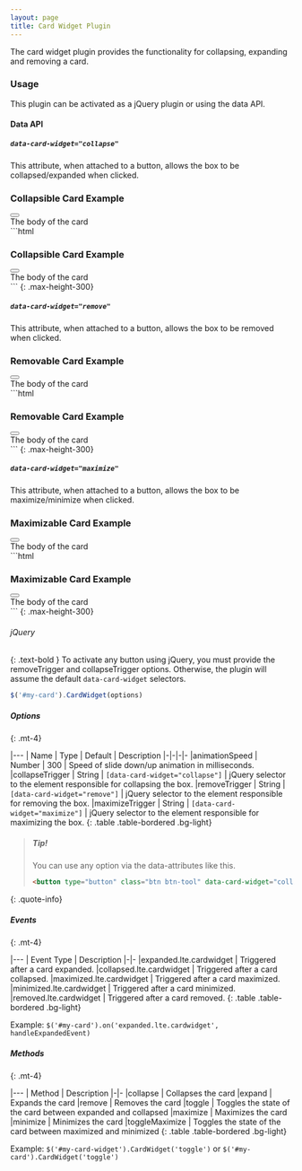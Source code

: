 ```yaml
---
layout: page
title: Card Widget Plugin
---
```


The card widget plugin provides the functionality for collapsing, expanding and removing a card. 

### Usage

This plugin can be activated as a jQuery plugin or using the data API. 

#### Data API

##### `data-card-widget="collapse"`

This attribute, when attached to a button, allows the box to be collapsed/expanded when clicked. 

<div class="row">
  <div class="col-12 col-md-4">
     <div class="card">
      <div class="card-header">
        <h3 class="card-title">Collapsible Card Example</h3>
        <div class="card-tools">
          <button type="button" class="btn btn-tool" data-card-widget="collapse"><i class="fas fa-minus"></i></button>
        </div>
      </div>
      <div class="card-body">
        The body of the card
      </div>
    </div>
  </div>
  <div class="col-12 col-md-8" markdown="1">
```html
<div class="card">
  <div class="card-header">
    <h3 class="card-title">Collapsible Card Example</h3>
    <div class="card-tools">
      <!-- Collapse Button -->
      <button type="button" class="btn btn-tool" data-card-widget="collapse"><i class="fas fa-minus"></i></button>
    </div>
    <!-- /.card-tools -->
  </div>
  <!-- /.card-header -->
  <div class="card-body">
    The body of the card
  </div>
  <!-- /.card-body -->
</div>
<!-- /.card -->
```
{: .max-height-300}
  </div>
</div>

##### `data-card-widget="remove"`

This attribute, when attached to a button, allows the box to be removed when clicked. 

<div class="row">
  <div class="col-12 col-md-4">
     <div class="card">
      <div class="card-header">
        <h3 class="card-title">Removable Card Example</h3>
        <div class="card-tools">
          <button type="button" class="btn btn-tool" data-card-widget="remove"><i class="fas fa-times"></i></button>
        </div>
      </div>
      <div class="card-body">
        The body of the card
      </div>
    </div>
  </div>
  <div class="col-12 col-md-8" markdown="1">
```html
<div class="card">
  <div class="card-header">
    <h3 class="card-title">Removable Card Example</h3>
    <div class="card-tools">
      <!-- Remove Button -->
      <button type="button" class="btn btn-tool" data-card-widget="remove"><i class="fas fa-times"></i></button>
    </div>
    <!-- /.card-tools -->
  </div>
  <!-- /.card-header -->
  <div class="card-body">
    The body of the card
  </div>
  <!-- /.card-body -->
</div>
<!-- /.card -->
```
{: .max-height-300}
  </div>
</div>

##### `data-card-widget="maximize"`

This attribute, when attached to a button, allows the box to be maximize/minimize when clicked. 

<div class="row">
  <div class="col-12 col-md-4">
     <div class="card">
      <div class="card-header">
        <h3 class="card-title">Maximizable Card Example</h3>
        <div class="card-tools">
          <button type="button" class="btn btn-tool" data-card-widget="maximize"><i class="fas fa-expand"></i></button>
        </div>
      </div>
      <div class="card-body">
        The body of the card
      </div>
    </div>
  </div>
  <div class="col-12 col-md-8" markdown="1">
```html
<div class="card">
  <div class="card-header">
    <h3 class="card-title">Maximizable Card Example</h3>
    <div class="card-tools">
      <!-- Maximize Button -->
      <button type="button" class="btn btn-tool" data-card-widget="maximize"><i class="fas fa-expand"></i></button>
    </div>
    <!-- /.card-tools -->
  </div>
  <!-- /.card-header -->
  <div class="card-body">
    The body of the card
  </div>
  <!-- /.card-body -->
</div>
<!-- /.card -->
```
{: .max-height-300}
  </div>
</div>


###### jQuery
{: .text-bold }
To activate any button using jQuery, you must provide the removeTrigger and collapseTrigger options. Otherwise, the plugin will assume the default `data-card-widget` selectors. 

```js
$('#my-card').CardWidget(options)
```

##### Options
{: .mt-4}

|---
| Name | Type | Default | Description
|-|-|-|-
|animationSpeed | Number | 300 | Speed of slide down/up animation in milliseconds.
|collapseTrigger | String | `[data-card-widget="collapse"]` | jQuery selector to the element responsible for collapsing the box.
|removeTrigger | String | `[data-card-widget="remove"]` | jQuery selector to the element responsible for removing the box.
|maximizeTrigger | String | `[data-card-widget="maximize"]` | jQuery selector to the element responsible for maximizing the box.
{: .table .table-bordered .bg-light}

> ##### Tip!
> You can use any option via the data-attributes like this.
> ```html
> <button type="button" class="btn btn-tool" data-card-widget="collapse" data-animation-speed="1000"><i class="fas fa-minus"></i></button>
> ```
{: .quote-info}

##### Events
{: .mt-4}

|---
| Event Type | Description
|-|-
|expanded.lte.cardwidget | Triggered after a card expanded.
|collapsed.lte.cardwidget | Triggered after a card collapsed.
|maximized.lte.cardwidget | Triggered after a card maximized.
|minimized.lte.cardwidget | Triggered after a card minimized.
|removed.lte.cardwidget | Triggered after a card removed.
{: .table .table-bordered .bg-light}

Example: `$('#my-card').on('expanded.lte.cardwidget', handleExpandedEvent)`


##### Methods
{: .mt-4}

|---
| Method | Description
|-|-
|collapse | Collapses the card
|expand | Expands the card
|remove | Removes the card
|toggle | Toggles the state of the card between expanded and collapsed
|maximize | Maximizes the card
|minimize | Minimizes the card
|toggleMaximize | Toggles the state of the card between maximized and minimized
{: .table .table-bordered .bg-light}

Example: `$('#my-card-widget').CardWidget('toggle')` or `$('#my-card').CardWidget('toggle')`
